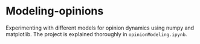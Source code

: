 # Modeling-opinions

Experimenting with different models for opinion dynamics using numpy and matplotlib. The project is explained thoroughly in ```opinionModeling.ipynb```.
